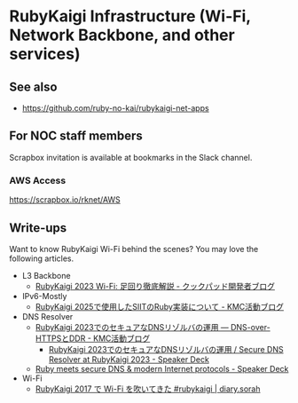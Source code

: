 # RubyKaigi Infrastructure (Wi-Fi, Network Backbone, and other services)

## See also

- https://github.com/ruby-no-kai/rubykaigi-net-apps

## For NOC staff members

Scrapbox invitation is available at bookmarks in the Slack channel.

### AWS Access

https://scrapbox.io/rknet/AWS

## Write-ups

Want to know RubyKaigi Wi-Fi behind the scenes? You may love the following articles.

- L3 Backbone
  - [RubyKaigi 2023 Wi\-Fi: 足回り徹底解説 \- クックパッド開発者ブログ](https://techlife.cookpad.com/entry/2023/05/31/113000)
- IPv6-Mostly
  - [RubyKaigi 2025で使用したSIITのRuby実装について \- KMC活動ブログ](https://blog.kmc.gr.jp/entry/2025/05/13/130055)
- DNS Resolver
  - [RubyKaigi 2023でのセキュアなDNSリゾルバの運用 ― DNS\-over\-HTTPSとDDR \- KMC活動ブログ](https://blog.kmc.gr.jp/entry/2023/05/10/165300)
    - [RubyKaigi 2023でのセキュアなDNSリゾルバの運用 / Secure DNS Resolver at RubyKaigi 2023 \- Speaker Deck](https://speakerdeck.com/hanazuki/secure-dns-resolver-at-rubykaigi-2023)
  - [Ruby meets secure DNS & modern Internet protocols \- Speaker Deck](https://speakerdeck.com/hanazuki/ruby-meets-secure-dns-and-modern-internet-protocols)
- Wi-Fi
  - [RubyKaigi 2017 で Wi\-Fi を吹いてきた \#rubykaigi \| diary\.sorah](https://diary.sorah.jp/2017/09/25/rubykaigi2017-wifi)
